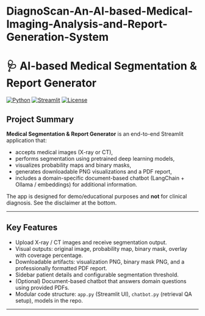 # DiagnoScan-An-AI-based-Medical-Imaging-Analysis-and-Report-Generation-System
# 🩺 AI-based Medical Segmentation & Report Generator

[![Python](https://img.shields.io/badge/python-3.10%2B-blue)]()
[![Streamlit](https://img.shields.io/badge/streamlit-%E2%89%A54.0-orange)]()
[![License](https://img.shields.io/badge/license-MIT-green)]()

## Project Summary

**Medical Segmentation & Report Generator** is an end-to-end Streamlit application that:
- accepts medical images (X-ray or CT),
- performs segmentation using pretrained deep learning models,
- visualizes probability maps and binary masks,
- generates downloadable PNG visualizations and a PDF report,
- includes a domain-specific document-based chatbot (LangChain + Ollama / embeddings) for additional information.

The app is designed for demo/educational purposes and **not** for clinical diagnosis. See the disclaimer at the bottom.

---

## Key Features

- Upload X-ray / CT images and receive segmentation output.
- Visual outputs: original image, probability map, binary mask, overlay with coverage percentage.
- Downloadable artifacts: visualization PNG, binary mask PNG, and a professionally formatted PDF report.
- Sidebar patient details and configurable segmentation threshold.
- (Optional) Document-based chatbot that answers domain questions using provided PDFs.
- Modular code structure: `app.py` (Streamlit UI), `chatbot.py` (retrieval QA setup), models in the repo.

---



